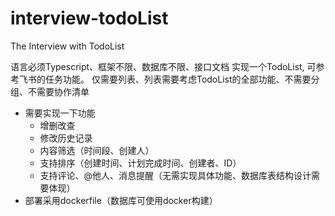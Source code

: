 # interview-todoList
The Interview with TodoList

语言必须Typescript、框架不限、数据库不限、接口文档
实现一个TodoList, 可参考飞书的任务功能。
仅需要列表、列表需要考虑TodoList的全部功能、不需要分组、不需要协作清单
- 需要实现一下功能
  - 增删改查
  - 修改历史记录
  - 内容筛选（时间段、创建人）
  - 支持排序（创建时间、计划完成时间、创建者、ID）
  - 支持评论、@他人、消息提醒（无需实现具体功能、数据库表结构设计需要体现）
- 部署采用dockerfile（数据库可使用docker构建）
